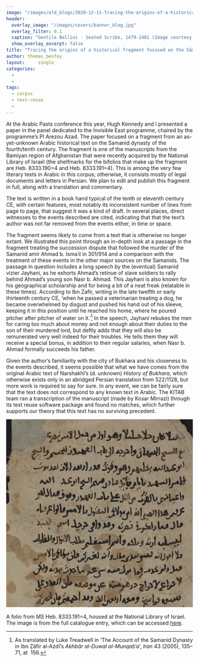 ```yaml
---
image: "/images/old_blogs/2020-12-11-Tracing-the-origins-of-a-historical-fragment-focused-on-the-Sāmānids//media/image1.png"
header:
  overlay_image: "/images/covers/banner_blog.jpg"
  overlay_filter: 0.1
  caption: "Gentile Bellini - Seated Scribe, 1479-1481 (Image courtesy of [Isabella Stewart Gardner Museum](https://www.gardnermuseum.org/experience/collection/10755), Boston)" 
  show_overlay_excerpt: false 
title: "Tracing the origins of a historical fragment focused on the Sāmānids"			
author: thomas_benfey		
layout:		single
categories:
  - 
  - 
tags:
  - corpus
  - text-reuse
  - 
---
```

At the Arabic Pasts conference this year, Hugh Kennedy and I presented a paper in the panel dedicated to the Invisible East programme, chaired by the programme’s PI Arezou Azad. The paper focused on a fragment from an as-yet-unknown Arabic historical text on the Samanid dynasty of the fourth/tenth century. The fragment is one of the manuscripts from the Bamiyan region of Afghanistan that were recently acquired by the National Library of Israel (the shelfmarks for the bifolios that make up the fragment are Heb. 8333.190=4 and Heb. 8333.191=4). This is among the very few literary texts in Arabic in this corpus; otherwise, it consists mostly of legal documents and letters in Persian. We plan to edit and publish this fragment in full, along with a translation and commentary.



The text is written in a book hand typical of the tenth or eleventh century CE, with certain features, most notably its inconsistent number of lines from page to page, that suggest it was a kind of draft. In several places, direct witnesses to the events described are cited, indicating that that the text’s author was not far removed from the events either, in time or space.



The fragment seems likely to come from a text that is otherwise no longer extant. We illustrated this point through an in-depth look at a passage in the fragment treating the succession dispute that followed the murder of the Samanid amir Ahmad b. Ismaʿil in 301/914 and a comparison with the treatment of these events in the other major sources on the Samanids. The passage in question includes a long speech by the (eventual) Samanid vizier Jayhani, as he exhorts Ahmad’s retinue of slave soldiers to rally behind Ahmad’s young son Nasr b. Ahmad. This Jayhani is also known for his geographical scholarship and for being a bit of a neat freak (relatable in these times). According to Ibn Zafir, writing in the late twelfth or early thirteenth century CE, ‘when he passed a veterinarian treating a dog, he became overwhelmed by disgust and pushed his hand out of his sleeve, keeping it in this position until he reached his home, where he poured pitcher after pitcher of water on it.’[^1] In the speech, Jayhani rebukes the men for caring too much about money and not enough about their duties to the son of their murdered lord, but deftly adds that they will also be remunerated very well indeed for their troubles. He tells them they will receive a special bonus, in addition to their regular salaries, when Nasr b. Ahmad formally succeeds his father.



Given the author’s familiarity with the city of Bukhara and his closeness to the events described, it seems possible that what we have comes from the original Arabic text of Narshakhī’s (d. unknown) *History of Bukhara*, which otherwise exists only in an abridged Persian translation from 522/1128, but more work is required to say for sure. In any event, we can be fairly sure that the text does not correspond to any known text in Arabic. The KITAB team ran a transcription of the manuscript (made by Kosar Mirrazi) through its text reuse software package and found no matches, which further supports our theory that this text has no surviving precedent.



[![](/images/old_blogs/2020-12-11-Tracing-the-origins-of-a-historical-fragment-focused-on-the-Sāmānids//media/image1.png)](/images/old_blogs/2020-12-11-Tracing-the-origins-of-a-historical-fragment-focused-on-the-Sāmānids//media/image1.png)



A folio from MS Heb. 8333.191=4, housed at the National Library of Israel. The image is from the full catalogue entry, which can be accessed [here](https://www.nli.org.il/en/manuscripts/NNL_ALEPH003924972/NLI).


[^1]: As translated by Luke Treadwell in ‘The Account of the Samanid Dynasty in Ibn Ẓāfir al-Azdī’s *Akhbār al-Duwal al-Munqaṭiʿa*’, *Iran* 43 (2005), 135–71, at  156.

